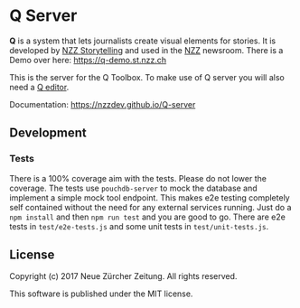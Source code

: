 # Q Server

__Q__ is a system that lets journalists create visual elements for stories. It is developed by [NZZ Storytelling](https://www.nzz.ch/storytelling) and used in the [NZZ](https://www.nzz.ch) newsroom. There is a Demo over here: https://q-demo.st.nzz.ch

This is the server for the Q Toolbox. To make use of Q server you will also need a [Q editor](https://github.com/nzzdev/Q-editor/).

Documentation: https://nzzdev.github.io/Q-server

## Development
### Tests
There is a 100% coverage aim with the tests. Please do not lower the coverage.
The tests use `pouchdb-server` to mock the database and implement a simple mock tool endpoint. This makes e2e testing completely self contained without the need for any external services running. Just do a `npm install` and then `npm run test` and you are good to go. There are e2e tests in `test/e2e-tests.js` and some unit tests in `test/unit-tests.js`.

## License
Copyright (c) 2017 Neue Zürcher Zeitung. All rights reserved.

This software is published under the MIT license.
